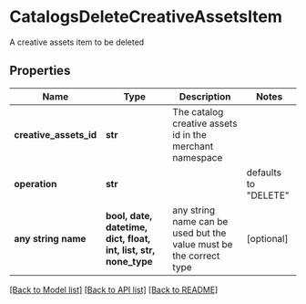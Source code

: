 # CatalogsDeleteCreativeAssetsItem

A creative assets item to be deleted

## Properties
Name | Type | Description | Notes
------------ | ------------- | ------------- | -------------
**creative_assets_id** | **str** | The catalog creative assets id in the merchant namespace | 
**operation** | **str** |  | defaults to "DELETE"
**any string name** | **bool, date, datetime, dict, float, int, list, str, none_type** | any string name can be used but the value must be the correct type | [optional]

[[Back to Model list]](../README.md#documentation-for-models) [[Back to API list]](../README.md#documentation-for-api-endpoints) [[Back to README]](../README.md)


